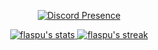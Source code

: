 <p align="center">
   <a href="https://discord.com/users/252529552440426507" target="_blank" rel="nofollow">
   <img src="https://lanyard-profile-readme.vercel.app/api/252529552440426507?dnd" alt="Discord Presence" align="center">
</a>
</p>

<p align="center">
   <a href="#">
    <img title="🔥 Profile Stats" alt="flaspu's stats" src="https://github-readme-stats.vercel.app/api?username=flaspu&show_icons=true&count_private=true&theme=react&hide_border=true&bg_color=1F222E&title_color=F85D7F&icon_color=F8D866"/>
  </a>
  <a href="#">
    <img title="🔥 Streak stats" alt="flaspu's streak" src="https://github-readme-streak-stats.herokuapp.com/?user=flaspu&theme=monokai-metallian&hide_border=true"/>
  </a>
</p>
